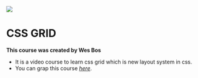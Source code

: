 ![](https://res.cloudinary.com/wesbos/image/upload/v1515524452/GRID-social-share_wlfzk3.png)

# CSS GRID

**This course was created by Wes Bos**

- It is a video course to learn css grid which is new layout system in css.
- You can grap this course *[here](https://cssgrid.io/)*.



